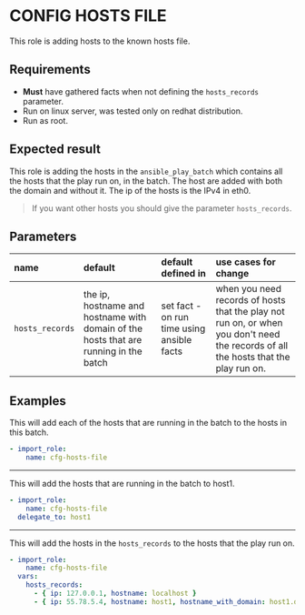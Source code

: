 # CONFIG HOSTS FILE
This role is adding hosts to the known hosts file.

## Requirements

- **Must** have gathered facts when not defining the `hosts_records` parameter.
- Run on linux server, was tested only on redhat distribution.
- Run as root.

## Expected result
This role is adding the hosts in the `ansible_play_batch` which contains all the hosts that the play run on, in the batch.
The host are added with both the domain and without it. 
The ip of the hosts is the IPv4 in eth0.

> If you want other hosts you should give the parameter `hosts_records`.

## Parameters

| name | default | default defined in | use cases for change |
|:---|:---|:---|:---|
| `hosts_records` | the ip, hostname and hostname with domain of the hosts that are running in the batch | set fact - on run time using ansible facts | when you need records of hosts that the play not run on, or when you don't need the records of all the hosts that the play run on.

## Examples
This will add each of the hosts that are running in the batch to the hosts in this batch.
```yaml
- import_role:
    name: cfg-hosts-file
```
---
This will add the hosts that are running in the batch to host1.
```yaml
- import_role:
    name: cfg-hosts-file
  delegate_to: host1
```
---
This will add the hosts in the `hosts_records` to the hosts that the play run on.
```yaml
- import_role:
    name: cfg-hosts-file
  vars:
    hosts_records:
      - { ip: 127.0.0.1, hostname: localhost }
      - { ip: 55.78.5.4, hostname: host1, hostname_with_domain: host1.domain }
```
